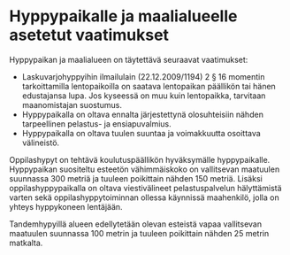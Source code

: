 # Hyppypaikalle ja maalialueelle asetetut vaatimukset

Hyppypaikan ja maalialueen on täytettävä seuraavat vaatimukset:

* Laskuvarjohyppyihin ilmailulain (22.12.2009/1194) 2 § 16 momentin tarkoittamilla lentopaikoilla on saatava lentopaikan päällikön tai hänen edustajansa lupa. Jos kyseessä on muu kuin lentopaikka, tarvitaan maanomistajan suostumus.
* Hyppypaikalla on oltava ennalta järjestettynä olosuhteisiin nähden tarpeellinen pelastus- ja ensiapuvalmius.
* Hyppypaikalla on oltava tuulen suuntaa ja voimakkuutta osoittava välineistö. 

Oppilashypyt on tehtävä koulutuspäällikön hyväksymälle hyppypaikalle. Hyppypaikan suositeltu esteetön vähimmäiskoko on vallitsevan maatuulen suunnassa 300 metriä ja tuuleen poikittain nähden 150 metriä. Lisäksi oppilashyppypaikalla on oltava viestivälineet pelastuspalvelun hälyttämistä varten sekä oppilashyppytoiminnan ollessa käynnissä maahenkilö, jolla on yhteys hyppykoneen lentäjään.

Tandemhypyillä alueen edellytetään olevan esteistä vapaa vallitsevan maatuulen suunnassa 100 metrin ja tuuleen poikittain nähden 25 metrin matkalta.
